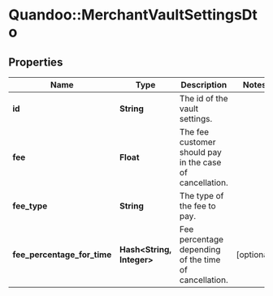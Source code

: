 # Quandoo::MerchantVaultSettingsDto

## Properties
Name | Type | Description | Notes
------------ | ------------- | ------------- | -------------
**id** | **String** | The id of the vault settings. | 
**fee** | **Float** | The fee customer should pay in the case of cancellation. | 
**fee_type** | **String** | The type of the fee to pay. | 
**fee_percentage_for_time** | **Hash&lt;String, Integer&gt;** | Fee percentage depending of the time of cancellation. | [optional] 



